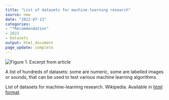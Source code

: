 ```yaml
---
title: "List of datasets for machine-learning research"
source: new
date: "2022-07-13"
categories:
- "*Recommendation"
- 2022
- Datasets
output: html_document
page_update: complete
---
```


![Figure 1. Excerpt from article](http://www.pmean.com/new-images/22/machine-learning-datasets-01.png)

<div class="notes">

A list of hundreds of datasets: some are numeric, some are labelled images or sounds, that can be used to test various machine learning algorithms.

List of datasets for machine-learning research. Wikipedia. Available in [html format][wik1].

[wik1]: https://en.wikipedia.org/wiki/List_of_datasets_for_machine-learning_research

</div>
